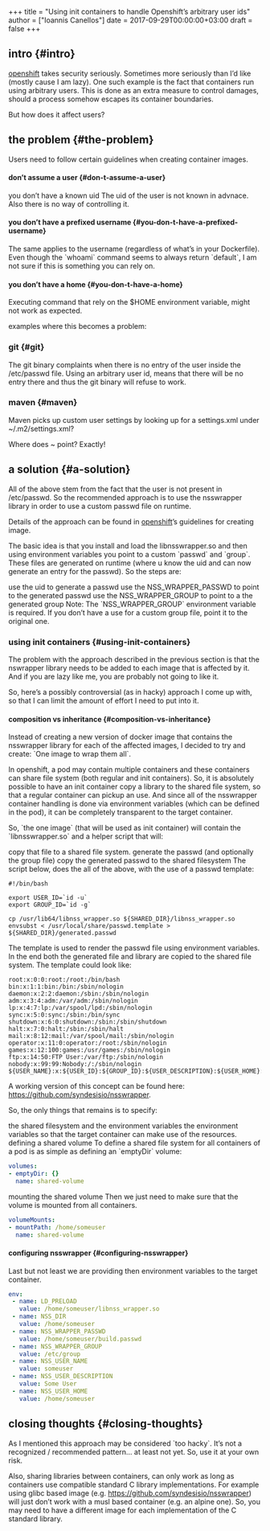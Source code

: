+++
title = "Using init containers to handle Openshift’s arbitrary user ids"
author = ["Ioannis Canellos"]
date = 2017-09-29T00:00:00+03:00
draft = false
+++

## intro {#intro}

[openshift](https://github.com/openshift/orgin) takes security seriously. Sometimes more seriously than I’d like (mostly cause I am lazy). One such example is the fact that containers run using arbitrary users. This is done as an extra measure to control damages, should a process somehow escapes its container boundaries.

But how does it affect users?


## the problem {#the-problem}

Users need to follow certain guidelines when creating container images.


#### don’t assume a user {#don-t-assume-a-user}

you don’t have a known uid
The uid of the user is not known in advnace. Also there is no way of controlling it.


#### you don’t have a prefixed username {#you-don-t-have-a-prefixed-username}

The same applies to the username (regardless of what’s in your Dockerfile). Even though the \`whoami\` command seems to always return \`default\`, I am not sure if this is something you can rely on.


#### you don’t have a home {#you-don-t-have-a-home}

Executing command that rely on the $HOME environment variable, might not work as expected.

examples where this becomes a problem:


### git {#git}

The git binary complaints when there is no entry of the user inside the /etc/passwd file. Using an arbitrary user id, means that there will be no entry there and thus the git binary will refuse to work.


### maven {#maven}

Maven picks up custom user settings by looking up for a settings.xml under ~/.m2/settings.xml?

Where does ~ point? Exactly!


## a solution {#a-solution}

All of the above stem from the fact that the user is not present in /etc/passwd. So the recommended approach is to use the nsswrapper library in order to use a custom passwd file on runtime.

Details of the approach can be found in [openshift](https://github.com/openshift/orgin)’s guidelines for creating image.

The basic idea is that you install and load the libnsswrapper.so and then using environment variables you point to a custom \`passwd\` and \`group\`. These files are generated on runtime (where u know the uid and can now generate an entry for the passwd). So the steps are:

use the uid to generate a passwd
use the NSS_WRAPPER_PASSWD to point to the generated passwd
use the NSS_WRAPPER_GROUP to point to a the generated group
Note: The \`NSS_WRAPPER_GROUP\` environment variable is required. If you don’t have a use for a custom group file, point it to the original one.


### using init containers {#using-init-containers}

The problem with the approach described in the previous section is that the nswrapper library needs to be added to each image that is affected by it. And if you are lazy like me, you are probably not going to like it.

So, here’s a possibly controversial (as in hacky) approach I come up with, so that I can limit the amount of effort I need to put into it.


#### composition vs inheritance {#composition-vs-inheritance}

Instead of creating a new version of docker image that contains the nsswrapper library for each of the affected images, I decided to try and create: \`One image to wrap them all\`.

In openshift, a pod may contain multiple containers and these containers can share file system (both regular and init containers). So, it is absolutely possible to have an init container copy a library to the shared file system, so that a regular container can pickup an use. And since all of the nsswrapper container handling is done via environment variables (which can be defined in the pod), it can be completely transparent to the target container.

So, \`the one image\` (that will be used as init container) will contain the \`libnsswrapper.so\` and a helper script that will:

copy that file to a shared file system.
generate the passwd (and optionally the group file)
copy the generated passwd to the shared filesystem
The script below, does the all of the above, with the use of a passwd template:

```shell
#!/bin/bash

export USER_ID=`id -u`
export GROUP_ID=`id -g`

cp /usr/lib64/libnss_wrapper.so ${SHARED_DIR}/libnss_wrapper.so
envsubst < /usr/local/share/passwd.template > ${SHARED_DIR}/generated.passwd
```

The template is used to render the passwd file using environment variables. In the end both the generated file and library are copied to the shared file system. The template could look like:

```nil
root:x:0:0:root:/root:/bin/bash
bin:x:1:1:bin:/bin:/sbin/nologin
daemon:x:2:2:daemon:/sbin:/sbin/nologin
adm:x:3:4:adm:/var/adm:/sbin/nologin
lp:x:4:7:lp:/var/spool/lpd:/sbin/nologin
sync:x:5:0:sync:/sbin:/bin/sync
shutdown:x:6:0:shutdown:/sbin:/sbin/shutdown
halt:x:7:0:halt:/sbin:/sbin/halt
mail:x:8:12:mail:/var/spool/mail:/sbin/nologin
operator:x:11:0:operator:/root:/sbin/nologin
games:x:12:100:games:/usr/games:/sbin/nologin
ftp:x:14:50:FTP User:/var/ftp:/sbin/nologin
nobody:x:99:99:Nobody:/:/sbin/nologin
${USER_NAME}:x:${USER_ID}:${GROUP_ID}:${USER_DESCRIPTION}:${USER_HOME}:/bin/bash
```

A working version of this concept can be found here: <https://github.com/syndesisio/nsswrapper>.

So, the only things that remains is to specify:

the shared filesystem and the environment variables
the environment variables so that the target container can make use of the resources.
defining a shared volume
To define a shared file system for all containers of a pod is as simple as defining an \`emptyDir\` volume:

```yaml
volumes:
- emptyDir: {}
  name: shared-volume
```

mounting the shared volume
Then we just need to make sure that the volume is mounted from all containers.

```yaml
volumeMounts:
- mountPath: /home/someuser
  name: shared-volume
```


#### configuring nsswrapper {#configuring-nsswrapper}

Last but not least we are providing then environment variables to the target container.

```yaml
env:
 - name: LD_PRELOAD
   value: /home/someuser/libnss_wrapper.so
 - name: NSS_DIR
   value: /home/someuser
 - name: NSS_WRAPPER_PASSWD
   value: /home/someuser/build.passwd
 - name: NSS_WRAPPER_GROUP
   value: /etc/group
 - name: NSS_USER_NAME
   value: someuser
 - name: NSS_USER_DESCRIPTION
   value: Some User
 - name: NSS_USER_HOME
   value: /home/someuser
```


## closing thoughts {#closing-thoughts}

As I mentioned this approach may be considered \`too hacky\`. It’s not a recognized / recommended pattern… at least not yet. So, use it at your own risk.

Also, sharing libraries between containers, can only work as long as containers use compatible standard C library implementations. For example using glibc based image (e.g. <https://github.com/syndesisio/nsswrapper>) will just don’t work with a musl based container (e.g. an alpine one). So, you may need to have a different image for each implementation of the C standard library.
